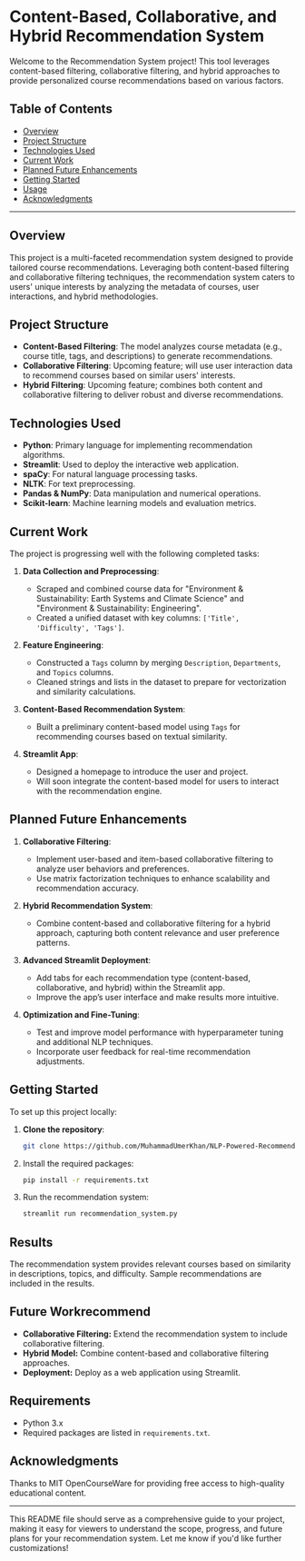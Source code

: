 # Content-Based, Collaborative, and Hybrid Recommendation System

Welcome to the Recommendation System project! This tool leverages content-based filtering, collaborative filtering, and hybrid approaches to provide personalized course recommendations based on various factors.

## Table of Contents
- [Overview](#overview)
- [Project Structure](#project-structure)
- [Technologies Used](#technologies-used)
- [Current Work](#current-work)
- [Planned Future Enhancements](#planned-future-enhancements)
- [Getting Started](#getting-started)
- [Usage](#usage)
- [Acknowledgments](#acknowledgments)

---

## Overview
This project is a multi-faceted recommendation system designed to provide tailored course recommendations. Leveraging both content-based filtering and collaborative filtering techniques, the recommendation system caters to users' unique interests by analyzing the metadata of courses, user interactions, and hybrid methodologies.

## Project Structure

- **Content-Based Filtering**: The model analyzes course metadata (e.g., course title, tags, and descriptions) to generate recommendations.
- **Collaborative Filtering**: Upcoming feature; will use user interaction data to recommend courses based on similar users' interests.
- **Hybrid Filtering**: Upcoming feature; combines both content and collaborative filtering to deliver robust and diverse recommendations.

## Technologies Used
- **Python**: Primary language for implementing recommendation algorithms.
- **Streamlit**: Used to deploy the interactive web application.
- **spaCy**: For natural language processing tasks.
- **NLTK**: For text preprocessing.
- **Pandas & NumPy**: Data manipulation and numerical operations.
- **Scikit-learn**: Machine learning models and evaluation metrics.

## Current Work
The project is progressing well with the following completed tasks:

1. **Data Collection and Preprocessing**:
   - Scraped and combined course data for "Environment & Sustainability: Earth Systems and Climate Science" and "Environment & Sustainability: Engineering".
   - Created a unified dataset with key columns: `['Title', 'Difficulty', 'Tags']`.
   
2. **Feature Engineering**:
   - Constructed a `Tags` column by merging `Description`, `Departments`, and `Topics` columns.
   - Cleaned strings and lists in the dataset to prepare for vectorization and similarity calculations.
   
3. **Content-Based Recommendation System**:
   - Built a preliminary content-based model using `Tags` for recommending courses based on textual similarity.

4. **Streamlit App**:
   - Designed a homepage to introduce the user and project.
   - Will soon integrate the content-based model for users to interact with the recommendation engine.

## Planned Future Enhancements

1. **Collaborative Filtering**:
   - Implement user-based and item-based collaborative filtering to analyze user behaviors and preferences.
   - Use matrix factorization techniques to enhance scalability and recommendation accuracy.

2. **Hybrid Recommendation System**:
   - Combine content-based and collaborative filtering for a hybrid approach, capturing both content relevance and user preference patterns.

3. **Advanced Streamlit Deployment**:
   - Add tabs for each recommendation type (content-based, collaborative, and hybrid) within the Streamlit app.
   - Improve the app’s user interface and make results more intuitive.

4. **Optimization and Fine-Tuning**:
   - Test and improve model performance with hyperparameter tuning and additional NLP techniques.
   - Incorporate user feedback for real-time recommendation adjustments.

## Getting Started

To set up this project locally:

1. **Clone the repository**:
   ```bash
   git clone https://github.com/MuhammadUmerKhan/NLP-Powered-Recommendation-System.git

2. Install the required packages:
    ```bash
    pip install -r requirements.txt
    ```
3. Run the recommendation system:
    ```bash
    streamlit run recommendation_system.py
    ```

## Results

The recommendation system provides relevant courses based on similarity in descriptions, topics, and difficulty. Sample recommendations are included in the results.

## Future Workrecommend

- **Collaborative Filtering:** Extend the recommendation system to include collaborative filtering.
- **Hybrid Model:** Combine content-based and collaborative filtering approaches.
- **Deployment:** Deploy as a web application using Streamlit.

## Requirements

- Python 3.x
- Required packages are listed in `requirements.txt`.

## Acknowledgments

Thanks to MIT OpenCourseWare for providing free access to high-quality educational content.

---

This README file should serve as a comprehensive guide to your project, making it easy for viewers to understand the scope, progress, and future plans for your recommendation system. Let me know if you'd like further customizations!
